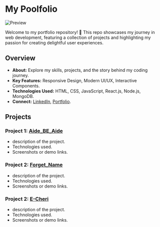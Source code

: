 # My Poolfolio

![Preview](url)

Welcome to my portfolio repository! 🌟 This repo showcases my journey in web development, featuring a collection of projects and highlighting my passion for creating delightful user experiences.

## Overview

- **About:** Explore my skills, projects, and the story behind my coding journey.
- **Key Features:** Responsive Design, Modern UI/UX, Interactive Components.
- **Technologies Used:** HTML, CSS, JavaScript, React.js, Node.js, MongoDB.
- **Connect:** [LinkedIn]( https://www.linkedin.com/in/khalil-noui-pr/ ), [Portfolio]("onGoing").

## Projects

### Project 1: [Aide_BE_Aide](link)
- description of the project.
- Technologies used.
- Screenshots or demo links.

### Project 2: [Forget_Name](link)
- description of the project.
- Technologies used.
- Screenshots or demo links.

### Project 2: [E-Cheri](link)
- description of the project.
- Technologies used.
- Screenshots or demo links.